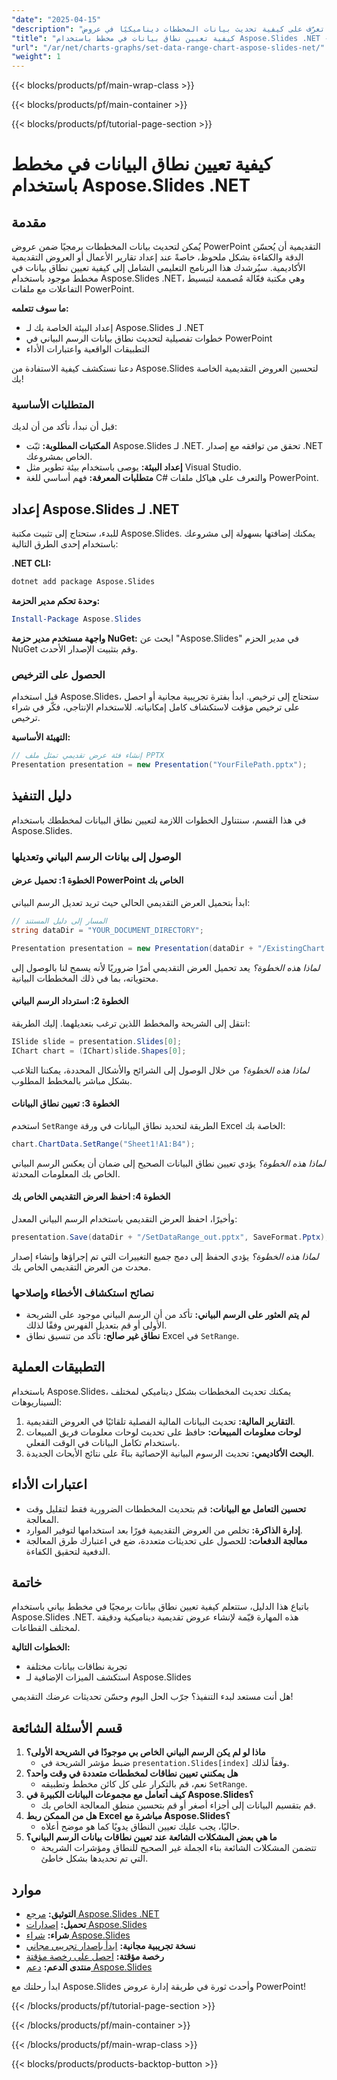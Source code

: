 ```yaml
---
"date": "2025-04-15"
"description": "تعرّف على كيفية تحديث بيانات المخططات ديناميكيًا في عروض PowerPoint التقديمية باستخدام Aspose.Slides .NET. اتبع هذا الدليل خطوة بخطوة لتكامل سلس."
"title": "كيفية تعيين نطاق بيانات في مخطط باستخدام Aspose.Slides .NET - دليل شامل"
"url": "/ar/net/charts-graphs/set-data-range-chart-aspose-slides-net/"
"weight": 1
---
```


{{< blocks/products/pf/main-wrap-class >}}

{{< blocks/products/pf/main-container >}}

{{< blocks/products/pf/tutorial-page-section >}}
# كيفية تعيين نطاق البيانات في مخطط باستخدام Aspose.Slides .NET

## مقدمة
يُمكن لتحديث بيانات المخططات برمجيًا ضمن عروض PowerPoint التقديمية أن يُحسّن الدقة والكفاءة بشكل ملحوظ، خاصةً عند إعداد تقارير الأعمال أو العروض التقديمية الأكاديمية. سيُرشدك هذا البرنامج التعليمي الشامل إلى كيفية تعيين نطاق بيانات في مخطط موجود باستخدام Aspose.Slides .NET، وهي مكتبة فعّالة مُصممة لتبسيط التفاعلات مع ملفات PowerPoint.

**ما سوف تتعلمه:**
- إعداد البيئة الخاصة بك لـ Aspose.Slides لـ .NET
- خطوات تفصيلية لتحديث نطاق بيانات الرسم البياني في PowerPoint
- التطبيقات الواقعية واعتبارات الأداء

دعنا نستكشف كيفية الاستفادة من Aspose.Slides لتحسين العروض التقديمية الخاصة بك!

### المتطلبات الأساسية
قبل أن نبدأ، تأكد من أن لديك:

- **المكتبات المطلوبة:** ثبّت Aspose.Slides لـ .NET. تحقق من توافقه مع إصدار .NET الخاص بمشروعك.
- **إعداد البيئة:** يوصى باستخدام بيئة تطوير مثل Visual Studio.
- **متطلبات المعرفة:** فهم أساسي للغة C# والتعرف على هياكل ملفات PowerPoint.

## إعداد Aspose.Slides لـ .NET
للبدء، ستحتاج إلى تثبيت مكتبة Aspose.Slides. يمكنك إضافتها بسهولة إلى مشروعك باستخدام إحدى الطرق التالية:

**.NET CLI:**
```bash
dotnet add package Aspose.Slides
```

**وحدة تحكم مدير الحزمة:**
```powershell
Install-Package Aspose.Slides
```

**واجهة مستخدم مدير حزمة NuGet:** 
ابحث عن "Aspose.Slides" في مدير الحزم NuGet وقم بتثبيت الإصدار الأحدث.

### الحصول على الترخيص
قبل استخدام Aspose.Slides، ستحتاج إلى ترخيص. ابدأ بفترة تجريبية مجانية أو احصل على ترخيص مؤقت لاستكشاف كامل إمكانياته. للاستخدام الإنتاجي، فكّر في شراء ترخيص.

**التهيئة الأساسية:**
```csharp
// إنشاء فئة عرض تقديمي تمثل ملف PPTX
Presentation presentation = new Presentation("YourFilePath.pptx");
```

## دليل التنفيذ
في هذا القسم، سنتناول الخطوات اللازمة لتعيين نطاق البيانات لمخططك باستخدام Aspose.Slides.

### الوصول إلى بيانات الرسم البياني وتعديلها

#### الخطوة 1: تحميل عرض PowerPoint الخاص بك
ابدأ بتحميل العرض التقديمي الحالي حيث تريد تعديل الرسم البياني:

```csharp
// المسار إلى دليل المستند
string dataDir = "YOUR_DOCUMENT_DIRECTORY";

Presentation presentation = new Presentation(dataDir + "/ExistingChart.pptx");
```
*لماذا هذه الخطوة؟* يعد تحميل العرض التقديمي أمرًا ضروريًا لأنه يسمح لنا بالوصول إلى محتوياته، بما في ذلك المخططات البيانية.

#### الخطوة 2: استرداد الرسم البياني
انتقل إلى الشريحة والمخطط اللذين ترغب بتعديلهما. إليك الطريقة:

```csharp
ISlide slide = presentation.Slides[0];
IChart chart = (IChart)slide.Shapes[0];
```
*لماذا هذه الخطوة؟* من خلال الوصول إلى الشرائح والأشكال المحددة، يمكننا التلاعب بشكل مباشر بالمخطط المطلوب.

#### الخطوة 3: تعيين نطاق البيانات
استخدم `SetRange` الطريقة لتحديد نطاق البيانات في ورقة Excel الخاصة بك:

```csharp
chart.ChartData.SetRange("Sheet1!A1:B4");
```
*لماذا هذه الخطوة؟* يؤدي تعيين نطاق البيانات الصحيح إلى ضمان أن يعكس الرسم البياني الخاص بك المعلومات المحدثة.

#### الخطوة 4: احفظ العرض التقديمي الخاص بك
وأخيرًا، احفظ العرض التقديمي باستخدام الرسم البياني المعدل:

```csharp
presentation.Save(dataDir + "/SetDataRange_out.pptx", SaveFormat.Pptx);
```
*لماذا هذه الخطوة؟* يؤدي الحفظ إلى دمج جميع التغييرات التي تم إجراؤها وإنشاء إصدار محدث من العرض التقديمي الخاص بك.

### نصائح استكشاف الأخطاء وإصلاحها
- **لم يتم العثور على الرسم البياني:** تأكد من أن الرسم البياني موجود على الشريحة الأولى أو قم بتعديل الفهرس وفقًا لذلك.
- **نطاق غير صالح:** تأكد من تنسيق نطاق Excel في `SetRange`.

## التطبيقات العملية
باستخدام Aspose.Slides، يمكنك تحديث المخططات بشكل ديناميكي لمختلف السيناريوهات:
1. **التقارير المالية:** تحديث البيانات المالية الفصلية تلقائيًا في العروض التقديمية.
2. **لوحات معلومات المبيعات:** حافظ على تحديث لوحات معلومات فريق المبيعات باستخدام تكامل البيانات في الوقت الفعلي.
3. **البحث الأكاديمي:** تحديث الرسوم البيانية الإحصائية بناءً على نتائج الأبحاث الجديدة.

## اعتبارات الأداء
- **تحسين التعامل مع البيانات:** قم بتحديث المخططات الضرورية فقط لتقليل وقت المعالجة.
- **إدارة الذاكرة:** تخلص من العروض التقديمية فورًا بعد استخدامها لتوفير الموارد.
- **معالجة الدفعات:** للحصول على تحديثات متعددة، ضع في اعتبارك طرق المعالجة الدفعية لتحقيق الكفاءة.

## خاتمة
باتباع هذا الدليل، ستتعلم كيفية تعيين نطاق بيانات برمجيًا في مخطط بياني باستخدام Aspose.Slides .NET. هذه المهارة قيّمة لإنشاء عروض تقديمية ديناميكية ودقيقة لمختلف القطاعات.

**الخطوات التالية:**
- تجربة نطاقات بيانات مختلفة
- استكشف الميزات الإضافية لـ Aspose.Slides

هل أنت مستعد لبدء التنفيذ؟ جرّب الحل اليوم وحسّن تحديثات عرضك التقديمي!

## قسم الأسئلة الشائعة
1. **ماذا لو لم يكن الرسم البياني الخاص بي موجودًا في الشريحة الأولى؟**
   - ضبط مؤشر الشريحة في `presentation.Slides[index]` وفقاً لذلك.
2. **هل يمكنني تعيين نطاقات لمخططات متعددة في وقت واحد؟**
   - نعم، قم بالتكرار على كل كائن مخطط وتطبيقه `SetRange`.
3. **كيف أتعامل مع مجموعات البيانات الكبيرة في Aspose.Slides؟**
   - قم بتقسيم البيانات إلى أجزاء أصغر أو قم بتحسين منطق المعالجة الخاص بك.
4. **هل من الممكن ربط Excel مباشرة مع Aspose.Slides؟**
   - حاليًا، يجب عليك تعيين النطاق يدويًا كما هو موضح أعلاه.
5. **ما هي بعض المشكلات الشائعة عند تعيين نطاقات بيانات الرسم البياني؟**
   - تتضمن المشكلات الشائعة بناء الجملة غير الصحيح للنطاق ومؤشرات الشريحة التي تم تحديدها بشكل خاطئ.

## موارد
- **التوثيق:** [مرجع Aspose.Slides .NET](https://reference.aspose.com/slides/net/)
- **تحميل:** [إصدارات Aspose.Slides](https://releases.aspose.com/slides/net/)
- **شراء:** [شراء Aspose.Slides](https://purchase.aspose.com/buy)
- **نسخة تجريبية مجانية:** [ابدأ بإصدار تجريبي مجاني](https://releases.aspose.com/slides/net/)
- **رخصة مؤقتة:** [احصل على رخصة مؤقتة](https://purchase.aspose.com/temporary-license/)
- **منتدى الدعم:** [دعم Aspose.Slides](https://forum.aspose.com/c/slides/11)

ابدأ رحلتك مع Aspose.Slides وأحدث ثورة في طريقة إدارة عروض PowerPoint!

{{< /blocks/products/pf/tutorial-page-section >}}

{{< /blocks/products/pf/main-container >}}

{{< /blocks/products/pf/main-wrap-class >}}

{{< blocks/products/products-backtop-button >}}